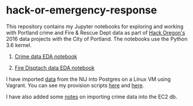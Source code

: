 # hack-or-emergency-response
This repository contains my Jupyter notebooks for exploring and working with Portland crime and Fire & Rescue Dept data as part of 
[Hack Oregon's](http://www.hackoregon.org/) 2016 data projects with the City of Portland. The notebooks use the Python 3.6 kernel.

1) [Crime data EDA notebook](https://github.com/sky-t/hack-or-emergency-response/blob/master/NIJ%20EDA.ipynb)

2) [Fire Disptach data EDA notebook](https://github.com/sky-t/hack-or-emergency-response/blob/master/Fire%20Dispatch%20EDA.ipynb)

I have imported [data](https://www.nij.gov/funding/pages/fy16-crime-forecasting-challenge.aspx#data) from the NIJ into Postgres on a Linux VM using Vagrant. You can see my provision scripts [here](https://github.com/sky-t/hack-or-emergency-response/blob/master/provision_script.sh) and [here](https://github.com/sky-t/hack-or-emergency-response/blob/master/provision_script_vagrant.sh).

I have also added some [notes](https://github.com/sky-t/hack-or-emergency-response/blob/master/database.md) on importing crime data into the EC2 db.
